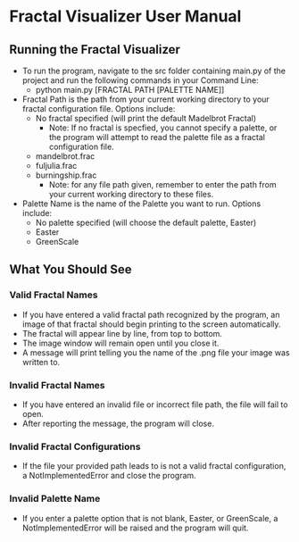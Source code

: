 # Fractal Visualizer User Manual

## Running the Fractal Visualizer

* To run the program, navigate to the src folder containing main.py of the project and run the following commands in your Command Line:
	* python main.py [FRACTAL PATH [PALETTE NAME]]
* Fractal Path is the path from your current working directory to your fractal configuration file. Options include:
	* No fractal specified (will print the default Madelbrot Fractal)
		* Note: If no fractal is specfied, you cannot specify a palette, or the program will attempt to read the palette file as a fractal configuration file.
	* mandelbrot.frac
	* fuljulia.frac
	* burningship.frac
		* Note: for any file path given, remember to enter the path from your current working directory to these files. 
* Palette Name is the name of the Palette you want to run. Options include:
	* No palette specified (will choose the default palette, Easter)
	* Easter
	* GreenScale

## What You Should See

### Valid Fractal Names

* If you have entered a valid fractal path recognized by the program, an image of that fractal should begin printing to the screen automatically.
* The fractal will appear line by line, from top to bottom.
* The image window will remain open until you close it.
* A message will print telling you the name of the .png file your image was written to.

### Invalid Fractal Names

* If you have entered an invalid file or incorrect file path, the file will fail to open.
* After reporting the message, the program will close.

### Invalid Fractal Configurations

* If the file your provided path leads to is not a valid fractal configuration, a NotImplementedError and close the program.

### Invalid Palette Name

* If you enter a palette option that is not blank, Easter, or GreenScale, a NotImplementedError will be raised and the program will quit.

